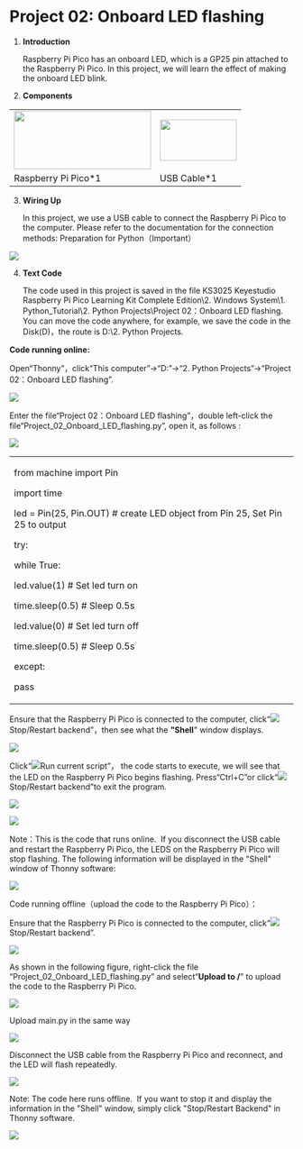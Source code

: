 # Project 02: Onboard LED flashing

1.  **Introduction**
    
    Raspberry Pi Pico has an onboard LED, which is a GP25 pin attached
    to the Raspberry Pi Pico. In this project, we will learn the effect
    of making the onboard LED blink. 

2.  **Components**

<table>
<tbody>
<tr class="odd">
<td><img src="https://raw.githubusercontent.com/keyestudio/KS3025-KS3025F-Keyestudio-Raspberry-Pi-Pico-Learning-Kit-Complete-Edition-Python/master/media/8ea81d60b8e2132c358041235490b7d5.jpeg" style="width:2.52639in;height:1.07222in" /></td>
<td><img src="https://raw.githubusercontent.com/keyestudio/KS3025-KS3025F-Keyestudio-Raspberry-Pi-Pico-Learning-Kit-Complete-Edition-Python/master/media/3bdcc62cfa661d2b860a76e28537e21e.png" style="width:1.41667in;height:0.76042in" /></td>
</tr>
<tr class="even">
<td>Raspberry Pi Pico*1</td>
<td>USB Cable*1</td>
</tr>
</tbody>
</table>

3.  **Wiring Up**
    
    In this project, we use a USB cable to connect the Raspberry Pi Pico
    to the computer. Please refer to the documentation for the
    connection methods: Preparation for Python（Important）

![](/media/8ea81d60b8e2132c358041235490b7d5.jpeg)

4.  **Text Code**
    
    The code used in this project is saved in the file KS3025 Keyestudio
    Raspberry Pi Pico Learning Kit Complete Edition\\2. Windows
    System\\1. Python\_Tutorial\\2. Python Projects\\Project 02：Onboard
    LED flashing. You can move the code anywhere, for example, we save
    the code in the Disk(D)，the route is D:\\2. Python Projects.

**Code running online:**

Open“Thonny”，click“This computer”→“D:”→“2. Python Projects”→“Project
02：Onboard LED flashing”.

![](/media/17519952e7c0019f1f0591903caa26d8.png)

Enter the file“Project 02：Onboard LED flashing”，double left-click the
file“Project\_02\_Onboard\_LED\_flashing.py”, open it, as follows :

![](/media/87a877076f95cbe7d684ecc05de3e0cf.png)

<table>
<tbody>
<tr class="odd">
<td><p>from machine import Pin</p>
<p>import time</p>
<p>led = Pin(25, Pin.OUT) # create LED object from Pin 25, Set Pin 25 to output</p>
<p>try:</p>
<p>while True:</p>
<p>led.value(1) # Set led turn on</p>
<p>time.sleep(0.5) # Sleep 0.5s</p>
<p>led.value(0) # Set led turn off</p>
<p>time.sleep(0.5) # Sleep 0.5s</p>
<p>except:</p>
<p>pass</p></td>
</tr>
</tbody>
</table>

Ensure that the Raspberry Pi Pico is connected to the computer,
click“![](/media/27451c8a9c13e29d02bc0f5831cfaf1f.png)Stop/Restart backend”，then see what the
**"Shell**" window displays.

![](/media/a53cb17aaa0b29d1c5f359f222868c69.png)

Click“![](/media/da852227207616ccd9aff28f19e02690.png)Run current script”， the code starts to
execute, we will see that the LED on the Raspberry Pi Pico begins
flashing. Press“Ctrl+C”or click“![](/media/27451c8a9c13e29d02bc0f5831cfaf1f.png)Stop/Restart
backend”to exit the program.

![](/media/79796116d54281366ee2e4871dd4ca33.png)

![](/media/529c3be102eb7414ac1e5e66fb203b6e.png)

Note：This is the code that runs online.  If you disconnect the USB cable
and restart the Raspberry Pi Pico, the LEDS on the Raspberry Pi Pico
will stop flashing. The following information will be displayed in the
"Shell" window of Thonny software:  

![](/media/dde0b82feb441565c2bfa9517dedfed0.png)

Code running offline（upload the code to the Raspberry Pi Pico）：

Ensure that the Raspberry Pi Pico is connected to the computer,
click“![](/media/27451c8a9c13e29d02bc0f5831cfaf1f.png)Stop/Restart backend”.

![](/media/705d3bdd9cad821399137c7c0df72e86.png)

As shown in the following figure, right-click the file
“Project\_02\_Onboard\_LED\_flashing.py” and select“**Upload to /**”
to upload the code to the Raspberry Pi Pico.  

![](/media/4e83ee98b0da014fae6896f4fb14c889.png)

Upload main.py in the same way

![](/media/1591c6146bbcd2df9c9ba1aec14a86ca.png)

Disconnect the USB cable from the Raspberry Pi Pico and reconnect, and
the LED will flash repeatedly. 

![](/media/529c3be102eb7414ac1e5e66fb203b6e.png)

Note: The code here runs offline.  If you want to stop it and display
the information in the "Shell" window, simply click "Stop/Restart
Backend" in Thonny software.  

![](/media/f7ca5b1be220957141fb119e6cc4ab37.png)

#
